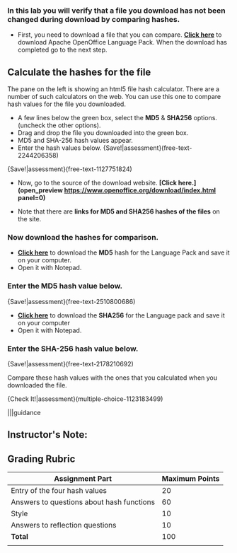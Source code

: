 ### In this lab you will verify that a file you download has not been changed during download by comparing hashes.


- First, you need to download a file that you can compare. **[Click here](https://sourceforge.net/projects/openofficeorg.mirror/files/4.1.3/binaries/en-US/Apache_OpenOffice_4.1.3_Win_x86_langpack_en-US.exe/download)** to download Apache OpenOffice Language Pack. When the download has completed go to the next step.

## Calculate the hashes for the file 

The pane on the left is showing an  html5 file hash calculator.  There are a number of such calculators on the web.  You can use this one to compare hash values for the file you downloaded.

- A few  lines below the green box, select the **MD5** & **SHA256** options. (uncheck the other options).
- Drag and drop the file you downloaded into the green box.
- MD5 and SHA-256 hash values appear.
 - Enter the hash values below.
{Save!|assessment}(free-text-2244206358)

{Save!|assessment}(free-text-1127751824)


 - Now, go to the source of the download website. **[Click here.](open_preview https://www.openoffice.org/download/index.html panel=0)** 

 - Note that there are **links for MD5 and SHA256 hashes of the files** on the site.

### Now download the hashes for comparison. 
 - **[Click here](https://archive.apache.org/dist/openoffice/4.1.3/binaries/en-US/Apache_OpenOffice_4.1.3_Win_x86_langpack_en-US.exe.md5)** to download the **MD5** hash for the Language Pack and save it on your computer.
- Open it with Notepad.
### Enter the MD5 hash value below.
{Save!|assessment}(free-text-2510800686)


 - **[Click here](https://archive.apache.org/dist/openoffice/4.1.3/binaries/en-US/Apache_OpenOffice_4.1.3_Win_x86_langpack_en-US.exe.sha256)** to download the **SHA256** for the Language pack and save it on your computer
- Open it with Notepad.
### Enter the SHA-256 hash value below.	
{Save!|assessment}(free-text-2178210692)


Compare these hash values with the ones that you calculated when you downloaded the file.

{Check It!|assessment}(multiple-choice-1123183499)

|||guidance
## Instructor's Note:
## Grading Rubric
Assignment Part | Maximum Points
------------ | -------------
Entry of the four hash values| 20
Answers to questions about hash functions |60
Style | 10
Answers to reflection questions | 10
**Total** | 100
|||

